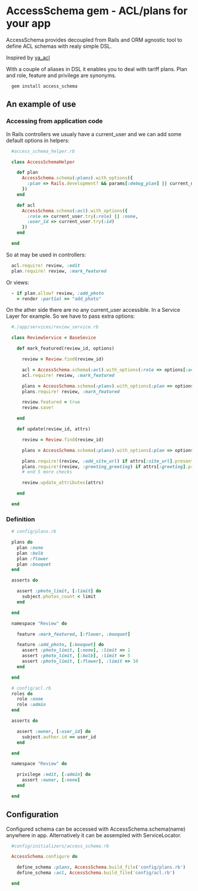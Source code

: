 # AccessSchema gem - ACL/plans for your app

AccessSchema provides decoupled from Rails and ORM agnostic tool
to define ACL schemas with realy simple DSL.

Inspired by [ya_acl](https://github.com/kaize/ya_acl)

With a couple of aliases in DSL it enables you to deal with tariff plans. Plan and role, feature and privilege are synonyms.

```
  gem install access_schema
```

## An example of use


### Accessing from application code

In Rails controllers we usualy have a current_user and we can
add some default options in helpers:

```ruby
  #access_schema_helper.rb

  class AccessSchemaHelper

    def plan
      AccessSchema.schema(:plans).with_options({
        :plan => Rails.development? && params[:debug_plan] || current_user.try(:plan) || :none
      })
    end

    def acl
      AccessSchema.schema(:acl).with_options({
        :role => current_user.try(:role) || :none,
        :user_id => current_user.try(:id)
      })
    end

  end

```

So at may be used in controllers:

```ruby
  acl.require! review, :edit
  plan.require! review, :mark_featured

```

Or views:

```ruby
  - if plan.allow? review, :add_photo
    = render :partial => "add_photo"
```


On the ather side there are no any current_user accessible. In a Service Layer for
example. So we have to pass extra options:


```ruby
  #./app/services/review_service.rb

  class ReviewService < BaseSevice

    def mark_featured(review_id, options)

      review = Review.find(review_id)

      acl = AccessSchema.schema(:acl).with_options(:role => options[:actor].roles)
      acl.require! review, :mark_featured

      plans = AccessSchema.schema(:plans).with_options(:plan => options[:actor].plan)
      plans.require! review, :mark_featured

      review.featured = true
      review.save!

    end

    def update(review_id, attrs)

      review = Review.find(review_id)

      plans = AccessSchema.schema(:plans).with_options(:plan => options[:actor].plan)

      plans.require!(review, :add_site_url) if attrs[:site_url].present?
      plans.require!(review, :greeting_greeting) if attrs[:greeting].present?
      # end 5 more checks

      review.update_attributes(attrs)

    end

  end

```



### Definition


```ruby
  # config/plans.rb

  plans do
    plan :none
    plan :bulb
    plan :flower
    plan :bouquet
  end

  asserts do

    assert :photo_limit, [:limit] do
      subject.photos_count < limit
    end

  end

  namespace "Review" do

    feature :mark_featured, [:flower, :bouquet]

    feature :add_photo, [:bouquet] do
      assert :photo_limit, [:none], :limit => 1
      assert :photo_limit, [:bulb], :limit => 5
      assert :photo_limit, [:flower], :limit => 10
    end

  end
```

```ruby
  # config/acl.rb
  roles do
    role :none
    role :admin
  end

  asserts do

    assert :owner, [:user_id] do
      subject.author.id == user_id
    end

  end

  namespace "Review" do

    privilege :edit, [:admin] do
      assert :owner, [:none]
    end

  end
```

## Configuration

Configured schema can be accessed with AccessSchema.schema(name)
anywhere in app. Alternatively it can be assempled with ServiceLocator.


```ruby
  #config/initializers/access_schema.rb

  AccessSchema.configure do

    define_schema :plans, AccessSchema.build_file('config/plans.rb')
    define_schema :acl, AccessSchema.build_file('config/acl.rb')

  end

```


